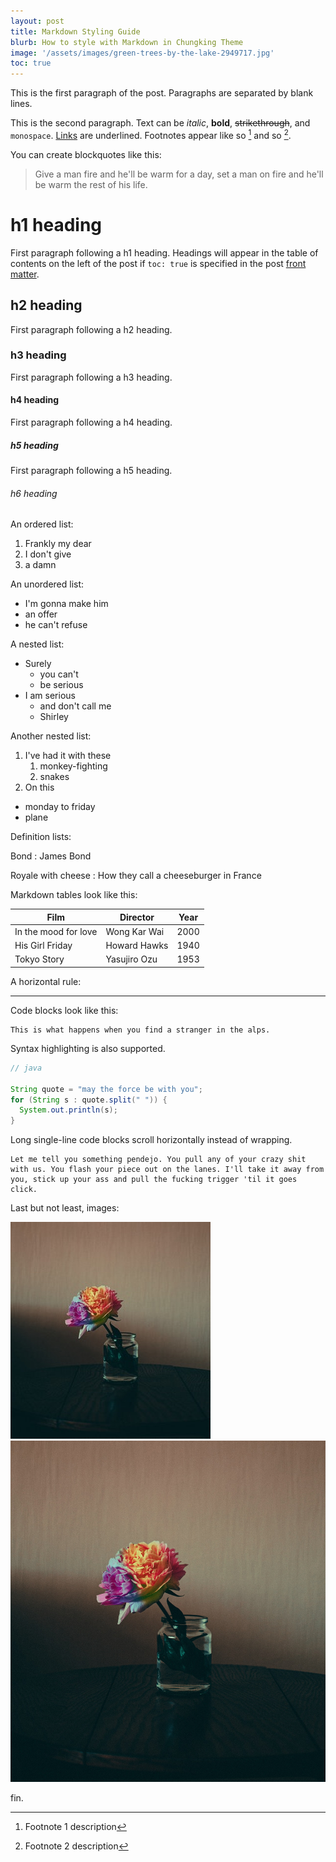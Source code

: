 ```yaml
---
layout: post
title: Markdown Styling Guide 
blurb: How to style with Markdown in Chungking Theme
image: '/assets/images/green-trees-by-the-lake-2949717.jpg'
toc: true
---
```


This is the first paragraph of the post. Paragraphs are separated by blank lines.

This is the second paragraph. Text can be *italic*, **bold**, ~~strikethrough~~, and `monospace`. [Links](/) are underlined. Footnotes appear like so [^1] and so [^2].

[^1]: Footnote 1 description
[^2]: Footnote 2 description

You can create blockquotes like this:

> Give a man fire and he'll be warm for a day, set a man on fire and he'll be warm the rest of his life.

# h1 heading

First paragraph following a h1 heading. Headings will appear in the table of contents on the left of the post if `toc: true` is specified in the post [front matter](https://jekyllrb.com/docs/front-matter/).

## h2 heading

First paragraph following a h2 heading.

### h3 heading

First paragraph following a h3 heading.

#### h4 heading

First paragraph following a h4 heading.

##### h5 heading

First paragraph following a h5 heading.

###### h6 heading

An ordered list:

1. Frankly my dear
2. I don't give
3. a damn

An unordered list:

- I'm gonna make him
- an offer
- he can't refuse

A nested list:

- Surely
  - you can't
  - be serious
- I am serious
  - and don't call me
  - Shirley

Another nested list:

1. I've had it with these
   1. monkey-fighting
   2. snakes
2. On this
  - monday to friday
  - plane

Definition lists:

Bond
: James Bond

Royale with cheese
: How they call a cheeseburger in France

Markdown tables look like this:

| Film                 | Director     | Year |
| -------------------- | ------------ | ---- |
| In the mood for love | Wong Kar Wai | 2000 |
| His Girl Friday      | Howard Hawks | 1940 |
| Tokyo Story          | Yasujiro Ozu | 1953 |

A horizontal rule:

---

Code blocks look like this:

```
This is what happens when you find a stranger in the alps.
```

Syntax highlighting is also supported.

```java
// java

String quote = "may the force be with you";
for (String s : quote.split(" ")) {
  System.out.println(s);
}
```

Long single-line code blocks scroll horizontally instead of wrapping.

```
Let me tell you something pendejo. You pull any of your crazy shit with us. You flash your piece out on the lanes. I'll take it away from you, stick up your ass and pull the fucking trigger 'til it goes click.
```

Last but not least, images:

![small](/assets/images/flower-in-glass-jar.jpg)
![large](/assets/images/flower-in-glass-jar-large.jpg)

fin.
